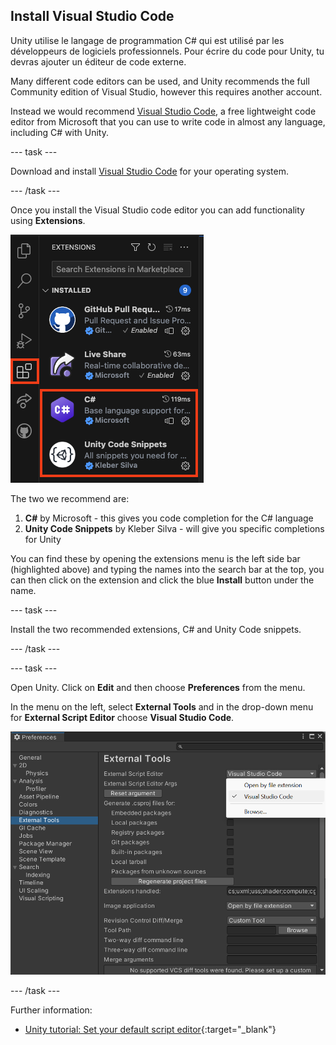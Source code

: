## Install Visual Studio Code

Unity utilise le langage de programmation C# qui est utilisé par les développeurs de logiciels professionnels. Pour écrire du code pour Unity, tu devras ajouter un éditeur de code externe.

Many different code editors can be used, and Unity recommends the full Community edition of Visual Studio, however this requires another account.

Instead we would recommend [Visual Studio Code](https://code.visualstudio.com/), a free lightweight code editor from Microsoft that you can use to write code in almost any language, including C# with Unity.

--- task ---

Download and install [Visual Studio Code](https://code.visualstudio.com/) for your operating system.

--- /task ---

Once you install the Visual Studio code editor you can add functionality using **Extensions**.

![The sidebar of visual studio code, the extension symbol (a square split into 4 sections, with the top left being slightly seperated) is highlighted, and two extensions; C# and Unity Code snippets are also highlighted.](images/VSCode-extensions.png)

The two we recommend are:
1. **C#** by Microsoft - this gives you code completion for the C# language
2. **Unity Code Snippets** by Kleber Silva - will give you specific completions for Unity

You can find these by opening the extensions menu is the left side bar (highlighted above) and typing the names into the search bar at the top, you can then click on the extension and click the blue **Install** button under the name.

--- task ---

Install the two recommended extensions, C# and Unity Code snippets.

--- /task ---

--- task ---

Open Unity. Click on **Edit** and then choose **Preferences** from the menu.

In the menu on the left, select **External Tools** and in the drop-down menu for **External Script Editor** choose **Visual Studio Code**.

![Preferences menu with Visual Studio Code chosen as the script editor.](images/unity-editor-select.png)

--- /task ---

Further information:
+ [Unity tutorial: Set your default script editor](https://learn.unity.com/tutorial/set-your-default-script-editor-ide){:target="_blank"}